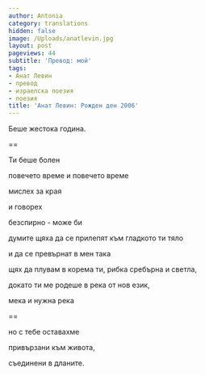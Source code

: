 ```yaml
---
author: Antonia
category: translations
hidden: false
image: /Uploads/anatlevin.jpg
layout: post
pageviews: 44
subtitle: 'Превод: мой'
tags:
- Анат Левин
- превод
- израелска поезия
- поезия
title: 'Анат Левин: Рожден ден 2006'
---
```


Беше жестока година.

\==

Ти беше болен

повечето време и повечето време

мислех за края

и говорех

безспирно - може би

думите щяха да се прилепят към гладкото ти тяло

и да се превърнат в мен така

щях да плувам в корема ти, рибка сребърна и светла,

докато ти ме родеше в река от нов език,

мека и нужна река

\==

но с тебе оставахме

привързани към живота,

съединени в дланите.